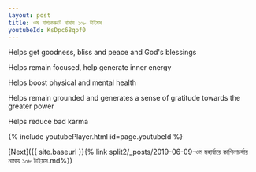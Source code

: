 ```yaml
---
layout: post
title: ওম যাগ্যকরুটে নামায ১০৮ টাইমস
youtubeId: KsDpc68qpf0
---
```

 
 
Helps get goodness, bliss and peace and God's blessings
 
Helps remain focused, help generate inner energy 
 
Helps boost physical and mental health 
 
Helps remain grounded and generates a sense of gratitude towards the greater power 
 
Helps reduce bad karma
 
 
 
 


{% include youtubePlayer.html id=page.youtubeId %}
 
[Next]({{ site.baseurl }}{% link  split2/_posts/2019-06-09-ওম মহার্ষায়ে কাপিলাচৰ্যায় নামায ১০৮ টাইমস.md%})
 
